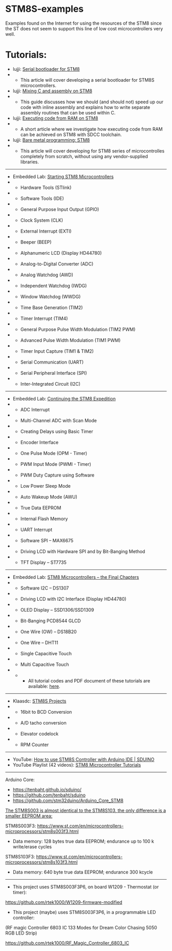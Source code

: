 # STM8S-examples
Examples found on the Internet for using the resources of the STM8 since the ST does not seem to support this line of low cost microcontrollers very well.

# Tutorials:

- lujji: [Serial bootloader for STM8](https://lujji.github.io/blog/serial-bootloader-for-stm8/)
- - This article will cover developing a serial bootloader for STM8S microcontrollers.
- lujji: [Mixing C and assembly on STM8](https://lujji.github.io/blog/mixing-c-and-assembly-on-stm8/)
- - This guide discusses how we should (and should not) speed up our code with inline assembly and explains how to write separate assembly routines that can be used within C.
- lujji: [Executing code from RAM on STM8](https://lujji.github.io/blog/executing-code-from-ram-on-stm8/)
- - A short article where we investigate how executing code from RAM can be achieved on STM8 with SDCC toolchain.
- lujji: [Bare metal programming: STM8](https://lujji.github.io/blog/bare-metal-programming-stm8/)
- - This article will cover developing for STM8 series of microcontrolles completely from scratch, without using any vendor-supplied libraries.

----------

- Embedded Lab: [Starting STM8 Microcontrollers](https://embedded-lab.com/blog/starting-stm8-microcontrollers/)
- - Hardware Tools (STlink)
- - Software Tools (IDE)
- - General Purpose Input Output (GPIO)
- - Clock System (CLK)
- - External Interrupt (EXTI)
- - Beeper (BEEP)
- - Alphanumeric LCD (Display HD44780)
- - Analog-to-Digital Converter (ADC)
- - Analog Watchdog (AWD)
- - Independent Watchdog (IWDG)
- - Window Watchdog (WWDG)
- - Time Base Generation (TIM2)
- - Timer Interrupt (TIM4)
- - General Purpose Pulse Width Modulation (TIM2 PWM)
- - Advanced Pulse Width Modulation (TIM1 PWM)
- - Timer Input Capture (TIM1 & TIM2)
- - Serial Communication (UART)
- - Serial Peripheral Interface (SPI)
- - Inter-Integrated Circuit (I2C)

----------

- Embedded Lab: [Continuing the STM8 Expedition](https://embedded-lab.com/blog/continuing-stm8-microcontroller-expedition/)
- - ADC Interrupt
- - Multi-Channel ADC with Scan Mode
- - Creating Delays using Basic Timer
- - Encoder Interface
- - One Pulse Mode (OPM - Timer)
- - PWM Input Mode (PWMI - Timer)
- - PWM Duty Capture using Software
- - Low Power Sleep Mode
- - Auto Wakeup Mode (AWU)
- - True Data EEPROM
- - Internal Flash Memory
- - UART Interrupt
- - Software SPI – MAX6675
- - Driving LCD with Hardware SPI and by Bit-Banging Method
- - TFT Display – ST7735

----------

- Embedded Lab: [STM8 Microcontrollers – the Final Chapters](https://embedded-lab.com/blog/stm8-microcontrollers-final-chapters/)
- - Software I2C – DS1307
- - Driving LCD with I2C Interface (Display HD44780)
- - OLED Display – SSD1306/SSD1309
- - Bit-Banging PCD8544 GLCD
- - One Wire (OW) – DS18B20
- - One Wire – DHT11
- - Single Capacitive Touch
- - Multi Capacitive Touch
- - - All tutorial codes and PDF document of these tutorials are available: [here](https://libstock.mikroe.com/projects/view/2056/stm8-microcontroller-tutorials).

----------

- Klaasdc: [STM8S Projects](https://sites.google.com/site/klaasdc/stm8s-projects)
- - 16bit to BCD Conversion
- - A/D tacho conversion
- - Elevator codelock
- - RPM Counter

----------

- YouTube: [How to use STM8S Controller with Arduino IDE | SDUINO](https://www.youtube.com/watch?v=8CfD1d4Z_Vk)
- YouTube Playlist (42 videos): [STM8 Microcontroller Tutorials](https://www.youtube.com/playlist?list=PL-EErZRpDPIW2_hgHZEkgHINcSUKQS4LY)

----------

Arduino Core:
- https://tenbaht.github.io/sduino/
- https://github.com/tenbaht/sduino
- https://github.com/stm32duino/Arduino_Core_STM8

[The STM8S003 is almost identical to the STM8S103, the only difference is a smaller EEPROM area:](https://github.com/tenbaht/sduino/issues/90)

STM8S003F3: https://www.st.com/en/microcontrollers-microprocessors/stm8s003f3.html
- Data memory: 128 bytes true data EEPROM; endurance up to 100 k write/erase cycles 

STM8S103F3: https://www.st.com/en/microcontrollers-microprocessors/stm8s103f3.html
- Data memory: 640 byte true data EEPROM; endurance 300 kcycle 

----------------

- This project uses STM8S003F3P6, on board W1209 - Thermostat (or timer):

https://github.com/rtek1000/W1209-firmware-modified

- This project (maybe) uses STM8S003F3P6, in a programmable LED controller:

(RF magic Controller 6803 IC 133 Modes for Dream Color Chasing 5050 RGB LED Strip)

https://github.com/rtek1000/RF_Magic_Controller_6803_IC


